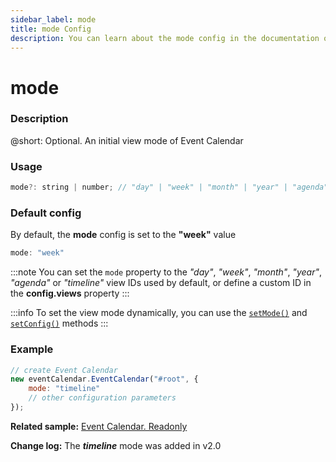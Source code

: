 ```yaml
---
sidebar_label: mode
title: mode Config
description: You can learn about the mode config in the documentation of the DHTMLX JavaScript Event Calendar library. Browse developer guides and API reference, try out code examples and live demos, and download a free 30-day evaluation version of DHTMLX Event Calendar.
---
```


# mode

### Description

@short: Optional. An initial view mode of Event Calendar

### Usage

~~~jsx {}
mode?: string | number; // "day" | "week" | "month" | "year" | "agenda" | "timeline" | custom_id 
~~~

### Default config

By default, the **mode** config is set to the **"week"** value

~~~jsx {}
mode: "week" 
~~~

:::note
You can set the `mode` property to the *"day"*, *"week"*, *"month"*, *"year"*, *"agenda"* or *"timeline"* view IDs used by default, or define a custom ID in the **config.views** property
:::

:::info
To set the view mode dynamically, you can use the
[`setMode()`](../../methods/js_eventcalendar_setmode_method) and
[`setConfig()`](../../methods/js_eventcalendar_setconfig_method) methods
:::

### Example

~~~jsx {3}
// create Event Calendar
new eventCalendar.EventCalendar("#root", {
    mode: "timeline"
    // other configuration parameters
});
~~~

**Related sample:** [Event Calendar. Readonly](https://snippet.dhtmlx.com/8eixd7r6?tag=event_calendar)

**Change log:** The ***timeline*** mode was added in v2.0
